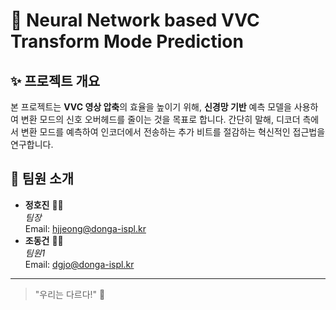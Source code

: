 # 🚀 Neural Network based VVC Transform Mode Prediction

## ✨ 프로젝트 개요
본 프로젝트는 **VVC 영상 압축**의 효율을 높이기 위해, **신경망 기반** 예측 모델을 사용하여 변환 모드의 신호 오버헤드를 줄이는 것을 목표로 합니다. 간단히 말해, 디코더 측에서 변환 모드를 예측하여 인코더에서 전송하는 추가 비트를 절감하는 혁신적인 접근법을 연구합니다.

## 👥 팀원 소개
- **정호진** 👩‍💻  
  *팀장*  
  Email: hjjeong@donga-ispl.kr
- **조동건** 👨‍💻  
  *팀원1*  
  Email: dgjo@donga-ispl.kr

---

> "우리는 다르다!" 💪

